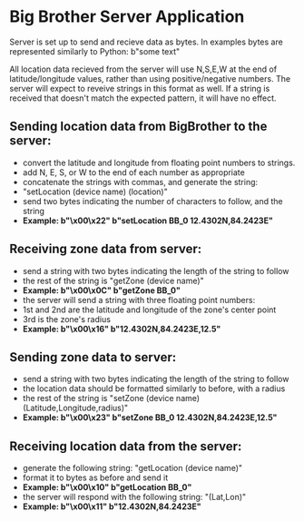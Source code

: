 # Big Brother Server Application

Server is set up to send and recieve data as bytes.
In examples bytes are represented similarly to Python: b"some text"

All location data recieved from the server will use N,S,E,W at the end of
latitude/longitude values, rather than using positive/negative numbers.
The server will expect to reveive strings in this format as well. If a string
is received that doesn't match the expected pattern, it will have no effect.

## Sending location data from BigBrother to the server:
*  convert the latitude and longitude from floating point numbers to strings.
*  add N, E, S, or W to the end of each number as appropriate
*  concatenate the strings with commas, and generate the string:
  *  "setLocation (device name) (location)"
*  send two bytes indicating the number of characters to follow, and the string
*  **Example: b"\x00\x22" b"setLocation BB_0 12.4302N,84.2423E"**

## Receiving zone data from server:
*  send a string with two bytes indicating the length of the string to follow
*  the rest of the string is "getZone (device name)"
*  **Example: b"\x00\x0C" b"getZone BB_0"**
*  the server will send a string with three floating point numbers:
*  1st and 2nd are the latitude and longitude of the zone's center point
*  3rd is the zone's radius
*  **Example: b"\x00\x16" b"12.4302N,84.2423E,12.5"**

## Sending zone data to server:
*  send a string with two bytes indicating the length of the string to follow
*  the location data should be formatted similarly to before, with a radius
*  the rest of the string is "setZone (device name) (Latitude,Longitude,radius)"
*  **Example: b"\x00\x23" b"setZone BB_0 12.4302N,84.2423E,12.5"**

## Receiving location data from the server:
*  generate the following string: "getLocation (device name)"
*  format it to bytes as before and send it
*  **Example: b"\x00\x10" b"getLocation BB_0"**
*  the server will respond with the following string: "(Lat,Lon)"
*  **Example: b"\x00\x11" b"12.4302N,84.2423E"**